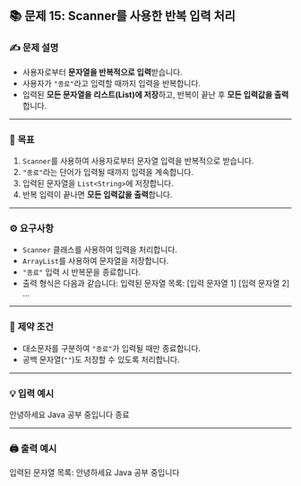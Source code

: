 ## 📚 문제 15: Scanner를 사용한 반복 입력 처리

### ✍️ **문제 설명**
- 사용자로부터 **문자열을 반복적으로 입력**받습니다.
- 사용자가 `"종료"`라고 입력할 때까지 입력을 반복합니다.
- 입력된 **모든 문자열을 리스트(List)에 저장**하고, 반복이 끝난 후 **모든 입력값을 출력**합니다.

---

### 🎯 **목표**
1. `Scanner`를 사용하여 사용자로부터 문자열 입력을 반복적으로 받습니다.
2. `"종료"`라는 단어가 입력될 때까지 입력을 계속합니다.
3. 입력된 문자열을 `List<String>`에 저장합니다.
4. 반복 입력이 끝나면 **모든 입력값을 출력**합니다.

---

### ⚙️ **요구사항**
- `Scanner` 클래스를 사용하여 입력을 처리합니다.
- `ArrayList`를 사용하여 문자열을 저장합니다.
- `"종료"` 입력 시 반복문을 종료합니다.
- 출력 형식은 다음과 같습니다:
  입력된 문자열 목록: [입력 문자열 1] [입력 문자열 2] ...


---

### 🔗 **제약 조건**
- 대소문자를 구분하여 `"종료"`가 입력될 때만 종료합니다.
- 공백 문자열(`""`)도 저장할 수 있도록 처리합니다.

---

### 💡 **입력 예시**
안녕하세요 Java 공부 중입니다 종료


---

### 🖨️ **출력 예시**
입력된 문자열 목록: 안녕하세요 Java 공부 중입니다


